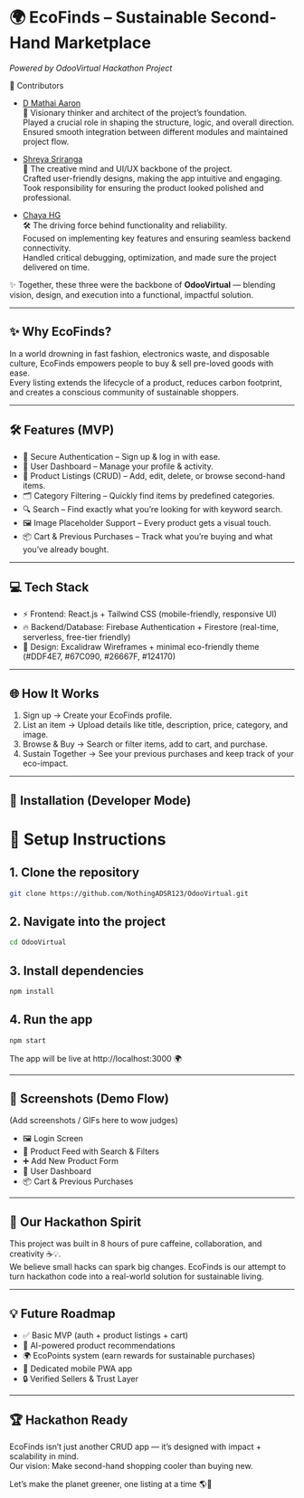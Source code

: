 # 🌍 EcoFinds – Sustainable Second-Hand Marketplace
*Powered by OdooVirtual Hackathon Project*  

👥 Contributors  
 
- [D Mathai Aaron](https://github.com/SpaceIsVoidless)  
  🚀 Visionary thinker and architect of the project’s foundation.  
  Played a crucial role in shaping the structure, logic, and overall direction.  
  Ensured smooth integration between different modules and maintained project flow.  
 
- [Shreya Sriranga](https://github.com/ShreyaSriranga)  
  🎨 The creative mind and UI/UX backbone of the project.  
  Crafted user-friendly designs, making the app intuitive and engaging.  
  Took responsibility for ensuring the product looked polished and professional.  
 
- [Chaya HG](https://github.com/chayahg)  
  🛠️ The driving force behind functionality and reliability.  
  Focused on implementing key features and ensuring seamless backend connectivity.  
  Handled critical debugging, optimization, and made sure the project delivered on time.  
 
✨ Together, these three were the backbone of **OdooVirtual** — blending vision, design, and execution into a functional, impactful solution.  

------------------------------------------------------------

## ✨ Why EcoFinds?
In a world drowning in fast fashion, electronics waste, and disposable culture, EcoFinds empowers people to buy & sell pre-loved goods with ease.  
Every listing extends the lifecycle of a product, reduces carbon footprint, and creates a conscious community of sustainable shoppers.  

------------------------------------------------------------

## 🛠️ Features (MVP)
- 🔐 Secure Authentication – Sign up & log in with ease.  
- 👤 User Dashboard – Manage your profile & activity.  
- 🛒 Product Listings (CRUD) – Add, edit, delete, or browse second-hand items.  
- 🗂️ Category Filtering – Quickly find items by predefined categories.  
- 🔍 Search – Find exactly what you’re looking for with keyword search.  
- 🖼️ Image Placeholder Support – Every product gets a visual touch.  
- 📦 Cart & Previous Purchases – Track what you’re buying and what you’ve already bought.  

------------------------------------------------------------

## 💻 Tech Stack
- ⚡ Frontend: React.js + Tailwind CSS (mobile-friendly, responsive UI)  
- 🔥 Backend/Database: Firebase Authentication + Firestore (real-time, serverless, free-tier friendly)  
- 🎨 Design: Excalidraw Wireframes + minimal eco-friendly theme (#DDF4E7, #67C090, #26667F, #124170)  

------------------------------------------------------------

## 🌐 How It Works
1. Sign up → Create your EcoFinds profile.  
2. List an item → Upload details like title, description, price, category, and image.  
3. Browse & Buy → Search or filter items, add to cart, and purchase.  
4. Sustain Together → See your previous purchases and keep track of your eco-impact.  

------------------------------------------------------------

## 🚀 Installation (Developer Mode)
# 🚀 Setup Instructions

## 1. Clone the repository
```bash
git clone https://github.com/NothingADSR123/OdooVirtual.git
```

## 2. Navigate into the project
```bash
cd OdooVirtual
```

## 3. Install dependencies
```bash
npm install
```

## 4. Run the app
```bash
npm start
```

The app will be live at http://localhost:3000 🌍  

------------------------------------------------------------

## 📸 Screenshots (Demo Flow)
(Add screenshots / GIFs here to wow judges)  

- 🖼️ Login Screen  
- 🛒 Product Feed with Search & Filters  
- ➕ Add New Product Form  
- 👤 User Dashboard  
- 📦 Cart & Previous Purchases  

------------------------------------------------------------

## 🌱 Our Hackathon Spirit
This project was built in 8 hours of pure caffeine, collaboration, and creativity ☕💡.  
We believe small hacks can spark big changes. EcoFinds is our attempt to turn hackathon code into a real-world solution for sustainable living.  

------------------------------------------------------------

## 💡 Future Roadmap
- ✅ Basic MVP (auth + product listings + cart)  
- 🚀 AI-powered product recommendations  
- 🌍 EcoPoints system (earn rewards for sustainable purchases)  
- 📱 Dedicated mobile PWA app  
- 🔒 Verified Sellers & Trust Layer  

------------------------------------------------------------

## 🏆 Hackathon Ready
EcoFinds isn’t just another CRUD app — it’s designed with impact + scalability in mind.  
Our vision: Make second-hand shopping cooler than buying new.  

Let’s make the planet greener, one listing at a time 🌎💚    

